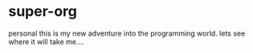 # super-org
personal
this is my new adventure into the programming world. lets see where it will take me....
